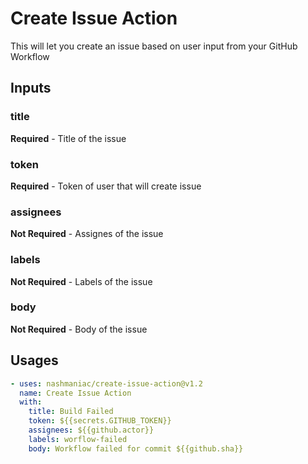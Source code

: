 # Create Issue Action
This will let you create an issue based on user input from your GitHub Workflow

## Inputs
### title
**Required** - Title of the issue
### token
**Required** - Token of user that will create issue
### assignees
**Not Required** - Assignes of the issue
### labels
**Not Required** - Labels of the issue
### body
**Not Required** - Body of the issue

## Usages
```yaml
- uses: nashmaniac/create-issue-action@v1.2
  name: Create Issue Action
  with:
    title: Build Failed
    token: ${{secrets.GITHUB_TOKEN}}
    assignees: ${{github.actor}}
    labels: worflow-failed
    body: Workflow failed for commit ${{github.sha}}
```
